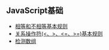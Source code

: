 ## JavaScript基础

- [相等和不相等基本规则](https://github.com/liuxilei/blog/issues/1)
- [关系操作符(<、>、<=、>=)基本规则](https://github.com/liuxilei/blog/issues/2)
- [检测数组](https://github.com/liuxilei/blog/issues/3)
